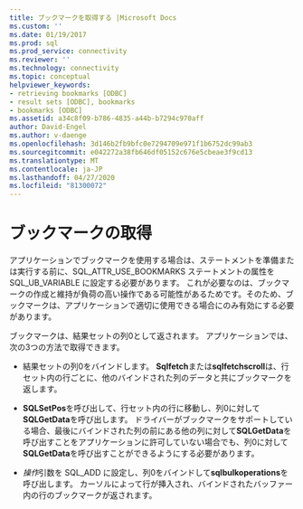 ```yaml
---
title: ブックマークを取得する |Microsoft Docs
ms.custom: ''
ms.date: 01/19/2017
ms.prod: sql
ms.prod_service: connectivity
ms.reviewer: ''
ms.technology: connectivity
ms.topic: conceptual
helpviewer_keywords:
- retrieving bookmarks [ODBC]
- result sets [ODBC], bookmarks
- bookmarks [ODBC]
ms.assetid: a34c8f09-b786-4835-a44b-b7294c970aff
author: David-Engel
ms.author: v-daenge
ms.openlocfilehash: 3d146b2fb9bfc0e7294709e971f1b6752dc99ab3
ms.sourcegitcommit: e042272a38fb646df05152c676e5cbeae3f9cd13
ms.translationtype: MT
ms.contentlocale: ja-JP
ms.lasthandoff: 04/27/2020
ms.locfileid: "81300072"
---
```

# <a name="retrieving-bookmarks"></a>ブックマークの取得
アプリケーションでブックマークを使用する場合は、ステートメントを準備または実行する前に、SQL_ATTR_USE_BOOKMARKS ステートメントの属性を SQL_UB_VARIABLE に設定する必要があります。 これが必要なのは、ブックマークの作成と維持が負荷の高い操作である可能性があるためです。そのため、ブックマークは、アプリケーションで適切に使用できる場合にのみ有効にする必要があります。  
  
 ブックマークは、結果セットの列0として返されます。 アプリケーションでは、次の3つの方法で取得できます。  
  
-   結果セットの列0をバインドします。 **Sqlfetch**または**sqlfetchscroll**は、行セット内の行ごとに、他のバインドされた列のデータと共にブックマークを返します。  
  
-   **SQLSetPos**を呼び出して、行セット内の行に移動し、列0に対して**SQLGetData**を呼び出します。 ドライバーがブックマークをサポートしている場合、最後にバインドされた列の前にある他の列に対して**SQLGetData**を呼び出すことをアプリケーションに許可していない場合でも、列0に対して**SQLGetData**を呼び出すことができるようにする必要があります。  
  
-   *操作*引数を SQL_ADD に設定し、列0をバインドして**sqlbulkoperations**を呼び出します。 カーソルによって行が挿入され、バインドされたバッファー内の行のブックマークが返されます。
